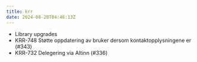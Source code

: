 ```yaml
---
title: krr
date: 2024-08-20T04:46:13Z
---
```

- Library upgrades
- KRR-748 Støtte oppdatering av bruker dersom kontaktopplysningene er (#343)
- KRR-732 Delegering via Altinn (#336)

